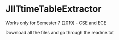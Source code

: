# JIITtimeTableExtractor

Works only for Semester 7 (2019) - CSE and ECE

Download all the files and go through the readme.txt
